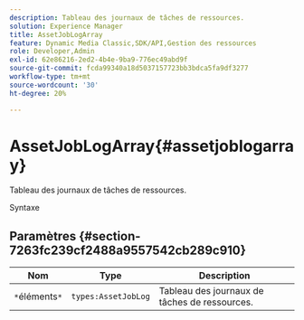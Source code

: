 ```yaml
---
description: Tableau des journaux de tâches de ressources.
solution: Experience Manager
title: AssetJobLogArray
feature: Dynamic Media Classic,SDK/API,Gestion des ressources
role: Developer,Admin
exl-id: 62e86216-2ed2-4b4e-9ba9-776ec49abd9f
source-git-commit: fcda99340a18d5037157723bb3bdca5fa9df3277
workflow-type: tm+mt
source-wordcount: '30'
ht-degree: 20%

---
```


# AssetJobLogArray{#assetjoblogarray}

Tableau des journaux de tâches de ressources.

Syntaxe

## Paramètres {#section-7263fc239cf2488a9557542cb289c910}

| Nom | Type | Description |
|---|---|---|
| `*`éléments`*` | `types:AssetJobLog` | Tableau des journaux de tâches de ressources. |
